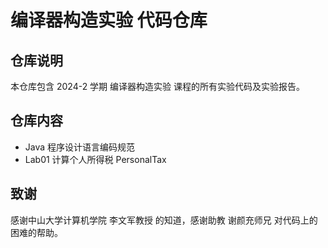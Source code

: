 # 编译器构造实验 代码仓库

## 仓库说明

本仓库包含 2024-2 学期 编译器构造实验 课程的所有实验代码及实验报告。

## 仓库内容

* Java 程序设计语言编码规范
* Lab01 计算个人所得税 PersonalTax

## 致谢

感谢中山大学计算机学院 李文军教授 的知道，感谢助教 谢颜充师兄 对代码上的困难的帮助。
